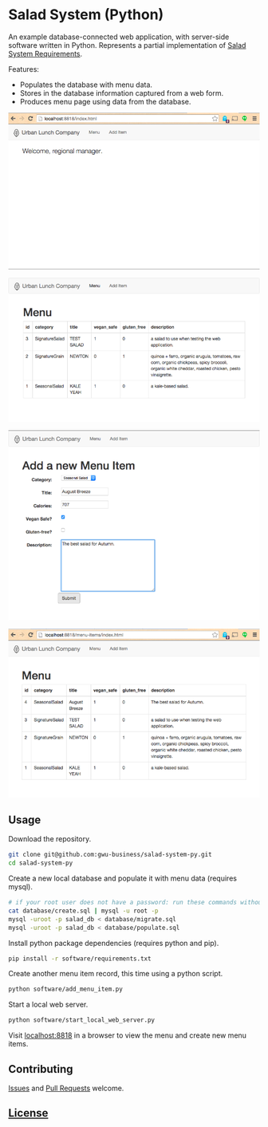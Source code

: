 # Salad System (Python)

An example database-connected web application,
 with server-side software written in Python. Represents a partial implementation of [Salad System Requirements](https://github.com/gwu-business/salad-system-requirements).

Features:

 + Populates the database with menu data.
 + Stores in the database information captured from a web form.
 + Produces menu page using data from the database.

![a home page with text that reads 'welcome regional manager'](images/screenshots/0-welcome.png)

![a menu page featuring a table with a row per menu item](images/screenshots/1-menu.png)

![a web form for entering new menu items](images/screenshots/2-new-menu-item-form.png)

![another look at the menu page, which this time includes the recently-added menu item](images/screenshots/3-menu-updated.png)

## Usage

Download the repository.

```` sh
git clone git@github.com:gwu-business/salad-system-py.git
cd salad-system-py
````

Create a new local database
 and populate it with menu data (requires mysql).

```` sh
# if your root user does not have a password: run these commands without the -p flag, or press enter when prompted for a password ...
cat database/create.sql | mysql -u root -p
mysql -uroot -p salad_db < database/migrate.sql
mysql -uroot -p salad_db < database/populate.sql
````

Install python package dependencies (requires python and pip).

```` sh
pip install -r software/requirements.txt
````

Create another menu item record, this time using a python script.

```` sh
python software/add_menu_item.py
````

Start a local web server.

```` sh
python software/start_local_web_server.py
````

Visit [localhost:8818](localhost:8818) in a browser
  to view the menu
  and create new menu items.

## Contributing

[Issues](https://github.com/gwu-business/salad-system-py/issues) and [Pull Requests](https://github.com/gwu-business/salad-system-py/pulls) welcome.

## [License](LICENSE.md)
